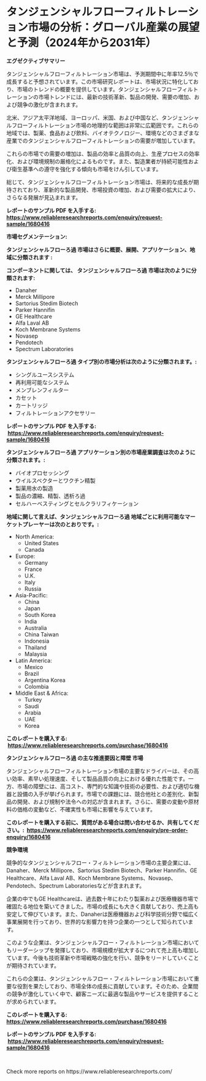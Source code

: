 <p><h1>タンジェンシャルフローフィルトレーション市場の分析：グローバル産業の展望と予測（2024年から2031年）</h1></p><p><strong>エグゼクティブサマリー</strong></p>
<p><p>タンジェンシャルフローフィルトレーション市場は、予測期間中に年率12.5％で成長すると予想されています。この市場研究レポートは、市場状況に特化しており、市場のトレンドの概要を提供しています。タンジェンシャルフローフィルトレーションの市場トレンドには、最新の技術革新、製品の開発、需要の増加、および競争の激化が含まれます。</p><p>北米、アジア太平洋地域、ヨーロッパ、米国、および中国など、タンジェンシャルフローフィルトレーション市場の地理的な範囲は非常に広範囲です。これらの地域では、製薬、食品および飲料、バイオテクノロジー、環境などのさまざまな産業でのタンジェンシャルフローフィルトレーションの需要が増加しています。</p><p>これらの市場での需要の増加は、製品の効率と品質の向上、生産プロセスの効率化、および環境規制の厳格化によるものです。また、製造業者が持続可能性および衛生基準への遵守を強化する傾向も市場をけん引しています。</p><p>総じて、タンジェンシャルフローフィルトレーション市場は、将来的な成長が期待されており、革新的な製品開発、市場投資の増加、および需要の拡大により、さらなる発展が見込まれます。</p></p>
<p><strong>レポートのサンプル PDF を入手する: <a href="https://www.reliableresearchreports.com/enquiry/request-sample/1680416">https://www.reliableresearchreports.com/enquiry/request-sample/1680416</a></strong></p>
<p><strong>市場セグメンテーション:</strong></p>
<p><strong> タンジェンシャルフローろ過 市場はさらに概要、展開、アプリケーション、地域に分類されます :</strong></p>
<p><strong>コンポーネントに関しては、 タンジェンシャルフローろ過 市場は次のように分類されます: &nbsp;</strong></p>
<p><ul><li>Danaher</li><li>Merck Millipore</li><li>Sartorius Stedim Biotech</li><li>Parker Hannifin</li><li>GE Healthcare</li><li>Alfa Laval AB</li><li>Koch Membrane Systems</li><li>Novasep</li><li>Pendotech</li><li>Spectrum Laboratories</li></ul></p>
<p><strong> タンジェンシャルフローろ過 タイプ別の市場分析は次のように分類されます。:</strong></p>
<p><ul><li>シングルユースシステム</li><li>再利用可能なシステム</li><li>メンブレンフィルター</li><li>カセット</li><li>カートリッジ</li><li>フィルトレーションアクセサリー</li></ul></p>
<p><strong>レポートのサンプル PDF を入手する: &nbsp;<a href="https://www.reliableresearchreports.com/enquiry/request-sample/1680416">https://www.reliableresearchreports.com/enquiry/request-sample/1680416</a></strong></p>
<p><strong> タンジェンシャルフローろ過 アプリケーション別の市場産業調査は次のように分類されます。:</strong></p>
<p><ul><li>バイオプロセッシング</li><li>ウイルスベクターとワクチン精製</li><li>製薬用水の製造</li><li>製品の濃縮、精製、透析ろ過</li><li>セルハーベスティングとセルクラリフィケーション</li></ul></p>
<p><strong>地域に関して言えば、タンジェンシャルフローろ過 地域ごとに利用可能なマーケットプレーヤーは次のとおりです。:</strong></p>
<p><ul>
    <li>
        North America:
        <ul>
            <li>United States</li>
            <li>Canada</li>
        </ul>
    </li>
    <li>
        Europe:
        <ul>
            <li>Germany</li>
            <li>France</li>
            <li>U.K.</li>
            <li>Italy</li>
            <li>Russia</li>
        </ul>
    </li>
    <li>
        Asia-Pacific:
        <ul>
            <li>China</li>
            <li>Japan</li>
            <li>South Korea</li>
            <li>India</li>
            <li>Australia</li>
            <li>China Taiwan</li>
            <li>Indonesia</li>
            <li>Thailand</li>
            <li>Malaysia</li>
        </ul>
    </li>
    <li>
        Latin America:
        <ul>
            <li>Mexico</li>
            <li>Brazil</li>
            <li>Argentina Korea</li>
            <li>Colombia</li>
        </ul>
    </li>
    <li>
        Middle East & Africa:
        <ul>
            <li>Turkey</li>
            <li>Saudi</li>
            <li>Arabia</li>
            <li>UAE</li>
            <li>Korea</li>
        </ul>
    </li>
    </ul></p>
<p><strong>このレポートを購入する: &nbsp;<a href="https://www.reliableresearchreports.com/purchase/1680416">https://www.reliableresearchreports.com/purchase/1680416</a></strong></p>
<p><strong>タンジェンシャルフローろ過 の主な推進要因と障壁 市場</strong></p>
<p><p>タンジェンシャルフローフィルトレーション市場の主要なドライバーは、その高い効率、素早い処理速度、そして製品品質の向上における優れた性能です。一方、市場の障壁には、高コスト、専門的な知識や技術の必要性、および適切な機器と設備の入手が挙げられます。市場での課題には、競合他社との差別化、新製品の開発、および規制や法令への対応が含まれます。さらに、需要の変動や原材料の価格の変動など、不確実性も市場に影響を与えています。</p></p>
<p><strong>このレポートを購入する前に、質問がある場合は問い合わせるか、共有してください。:&nbsp; <a href="https://www.reliableresearchreports.com/enquiry/pre-order-enquiry/1680416">https://www.reliableresearchreports.com/enquiry/pre-order-enquiry/1680416</a></strong></p>
<p><strong>競争環境</strong></p>
<p><p>競争的なタンジェンシャルフロー・フィルトレーション市場の主要企業には、Danaher、Merck Millipore、Sartorius Stedim Biotech、Parker Hannifin、GE Healthcare、Alfa Laval AB、Koch Membrane Systems、Novasep、Pendotech、Spectrum Laboratoriesなどが含まれます。 </p><p>企業の中でもGE Healthcareは、過去数十年にわたり製薬および医療機器市場で確固たる地位を築いてきました。市場の成長にも大きく貢献しており、売上高も安定して伸びています。また、Danaherは医療機器および科学技術分野で幅広く事業展開を行っており、世界的な影響力を持つ企業の一つとして知られています。</p><p>このような企業は、タンジェンシャルフロー・フィルトレーション市場においてもリーダーシップを発揮しており、市場規模が拡大するにつれて売上高も増加しています。今後も技術革新や市場戦略の強化を行い、競争をリードしていくことが期待されています。</p><p>これらの企業は、タンジェンシャルフロー・フィルトレーション市場において重要な役割を果たしており、市場全体の成長に貢献しています。そのため、企業間の競争が激化していく中で、顧客ニーズに最適な製品やサービスを提供することが求められています。</p></p>
<p><strong>このレポートを購入する: &nbsp; <a href="https://www.reliableresearchreports.com/purchase/1680416">https://www.reliableresearchreports.com/purchase/1680416</a></strong></p>
<p><strong>レポートのサンプル PDF を入手する: &nbsp;<a href="https://www.reliableresearchreports.com/enquiry/request-sample/1680416">https://www.reliableresearchreports.com/enquiry/request-sample/1680416</a></strong><strong></strong></p>
<p>&nbsp;</p>
<p>Check more reports on https://www.reliableresearchreports.com/</p>